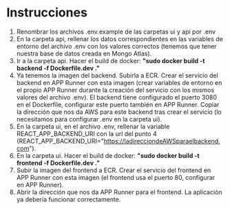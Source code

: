 # Instrucciones

1. Renombrar los archivos .env.example de las carpetas ui y api por .env
2. En la carpeta api, rellenar los datos correspondientes en las variables de entorno del archivo .env con los valores correctos (tenemos que tener nuestra base de datos creada en Mongo Atlas).
3. Ir a la carpeta api. Hacer el build de docker: **"sudo docker build -t backend -f Dockerfile.dev ."**
4. Ya tenemos la imagen del backend. Subirla a ECR. Crear el servicio del backend en APP Runner con esta imagen (crear variables de entorno en el propio APP Runner durante la creación del servicio con los mismos valores del archivo .env). El backend tiene configurado el puerto 3080 en el Dockerfile, configurar este puerto también en APP Runner. Copiar la dirección que nos da AWS para este backend tras crear el servicio (lo necesitamos para configurar .env en la carpeta ui).
5. En la carpeta ui, en el archivo .env, rellenar la variable REACT_APP_BACKEND_URI con la url del punto 4 (REACT_APP_BACKEND_URI="https://ladirecciondeAWSparaelbackend.com").
6. En la carpeta ui. Hacer el build de docker: **"sudo docker build -t frontend -f Dockerfile.dev ."**
7. Subir la imagen del frontend a ECR. Crear el servicio del frontend en APP Runner con esta imagen (el frontend usa el puerto 80, configurar en APP Runner).
8. Abrir la dirección que nos da APP Runner para el frontend. La aplicación ya debería funcionar correctamente.
